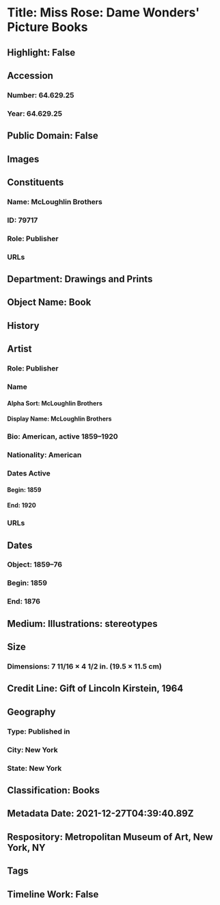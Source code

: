 # Title: Miss Rose: Dame Wonders' Picture Books
## Highlight: False
## Accession
### Number: 64.629.25
### Year: 64.629.25
## Public Domain: False
## Images
## Constituents
### Name: McLoughlin Brothers
### ID: 79717
### Role: Publisher
### URLs
## Department: Drawings and Prints
## Object Name: Book
## History
## Artist
### Role: Publisher
### Name
#### Alpha Sort: McLoughlin Brothers
#### Display Name: McLoughlin Brothers
### Bio: American, active 1859–1920
### Nationality: American
### Dates Active
#### Begin: 1859
#### End: 1920
### URLs
## Dates
### Object: 1859–76
### Begin: 1859
### End: 1876
## Medium: Illustrations: stereotypes
## Size
### Dimensions: 7 11/16 × 4 1/2 in. (19.5 × 11.5 cm)
## Credit Line: Gift of Lincoln Kirstein, 1964
## Geography
### Type: Published in
### City: New York
### State: New York
## Classification: Books
## Metadata Date: 2021-12-27T04:39:40.89Z
## Respository: Metropolitan Museum of Art, New York, NY
## Tags
## Timeline Work: False